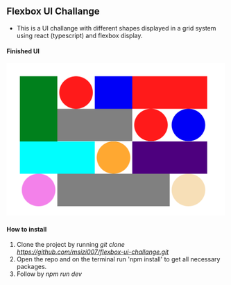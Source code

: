 ## Flexbox UI Challange

- This is a UI challange with different shapes displayed in a grid system using react (typescript) and flexbox display.

#### Finished UI

![alt text](<Screenshot from 2025-09-02 11-07-30-1.png>)

#### How to install

1. Clone the project by running _git clone https://github.com/msizi007/flexbox-ui-challange.git_
2. Open the repo and on the terminal run 'npm install' to get all necessary packages.
3. Follow by _npm run dev_
